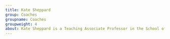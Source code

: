 ```yaml
---
title: Kate Sheppard
group: Coaches
groupname: Coaches
groupweight: 4
about: Kate Sheppard is a Teaching Associate Professor in the School of Journalism and Media and a faculty fellow for the Reese Innovation Lab. She is a senior enterprise editor at HuffPost, leading the environment and economy teams.
---
```


